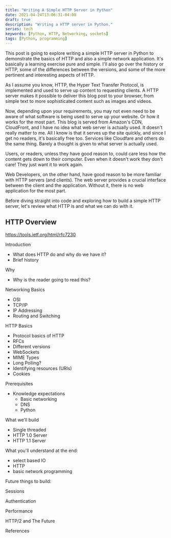 ```yaml
---
title: "Writing A Simple HTTP Server in Python"
date: 2021-04-24T13:06:31-04:00
draft: true
description: "Writing a HTTP server in Python."
series: tech
keywords: [Python, HTTP, Networking, sockets]
tags: [Python, programming]
---
```



This post is going to explore writing a simple HTTP server in Python
to demonstrate the basics of HTTP and also a simple network
application.  It's basically a learning exercise pure and simple.
I'll also go over the history or HTTP, some of the differences between
the versions, and some of the more pertinent and interesting aspects
of HTTP.

As I assume you know, HTTP, the Hyper Text Transfer Protocol, is
implemented and used to serve up content to requesting clients.  A
HTTP server makes it possible to deliver this blog post to your
browser, from simple text to more sophisticated content such as images
and videos.

Now, depending upon your requirements, you may not even need to be
aware of what software is being used to serve up your website.  Or how
it works for the most part.  This blog is served from Amazon's CDN,
CloudFront, and I have no idea what web server is actually used.  It
doesn't really matter to me.  All I know is that it serves up the site
quickly, and since I get no readers, it's basically free too.
Services like Cloudfare and others do the same thing.  Barely a
thought is given to what server is actually used.

Users, or readers, unless they have good reason to, could care less
how the content gets down to their computer.  Even when it doesn't
work they don't care!  They just want it to work again.

Web Developers, on the other hand, have good reason to be more
familiar with HTTP servers (and clients).  The web server provides a
crucial interface between the client and the application.  Without it,
there is no web application for the most part.

Before diving straight into code and exploring how to build a simple
HTTP server, let's review what HTTP is and what we can do with it.

## HTTP Overview ##



https://tools.ietf.org/html/rfc7230


Introduction

- What does HTTP do and why do we have it?
- Brief history


Why

- Why is the reader going to read this?


Networking Basics
- OSI
- TCP/IP
- IP Addressing
- Routing and Switching

HTTP Basics

- Protocol basics of HTTP
- RFCs
- Different versions
- WebSockets
- MIME Types
- Long Polling?
- Identifying resources (URIs)
- Cookies


Prerequisites

- Knowledge expectations
  - Basic networking
  - DNS
  - Python

What we'll build
- Single threaded
- HTTP 1.0 Server
- HTTP 1.1 Server


What you'll understand at the end:
- select based IO
- HTTP
- basic network programming




Future things to build:


Sessions


Authentication


Performance


HTTP/2 and The Future


References



